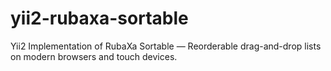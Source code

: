 # yii2-rubaxa-sortable
Yii2 Implementation of RubaXa Sortable — Reorderable drag-and-drop lists on modern browsers and touch devices.
